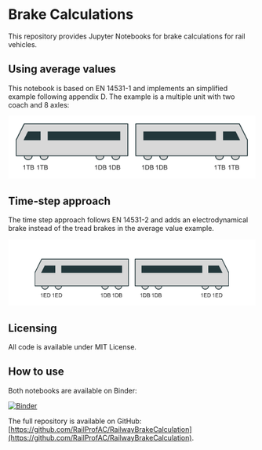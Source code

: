 # Brake Calculations

This repository provides Jupyter Notebooks for brake calculations for rail vehicles.

## Using average values

This notebook is based on EN 14531-1 and implements an simplified example following appendix D. The example is a multiple unit with two coach and 8 axles:

![Vehicle image](xMU.png)

## Time-step approach

The time step approach follows EN 14531-2 and adds an electrodynamical brake instead of the tread brakes in the average value example.

![Vehicle image](xMU2.png)

## Licensing

All code is available under MIT License.

## How to use

Both notebooks are available on Binder:

[![Binder](https://mybinder.org/badge_logo.svg)](https://mybinder.org/v2/gh/RailProfAC/RailwayBrakeCalculation/HEAD)

The full repository is available on GitHub: [https://github.com/RailProfAC/RailwayBrakeCalculation](https://github.com/RailProfAC/RailwayBrakeCalculation).
